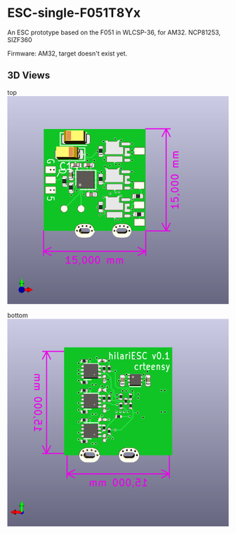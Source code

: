 # ESC-single-F051T8Yx
An ESC prototype based on the F051 in WLCSP-36, for AM32. NCP81253, SIZF360

Firmware: AM32, target doesn't exist yet.

## 3D Views
top  
![](https://github.com/crteensy/ESC-single-F051T8Yx/blob/main/ESC-single-F051T8Yx_3dview_top.png)

bottom  
![](https://github.com/crteensy/ESC-single-F051T8Yx/blob/main/ESC-single-F051T8Yx_3dview_bot.png)

